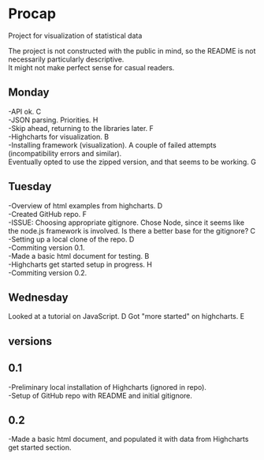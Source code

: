 # Procap
Project for visualization of statistical data

The project is not constructed with the public in mind, so the README is not necessarily particularly descriptive. <br>
It might not make perfect sense for casual readers. <br>

Monday
------

-API ok. C <br>
-JSON parsing. Priorities. H <br>
-Skip ahead, returning to the libraries later. F <br>
-Highcharts for visualization. B <br>
-Installing framework (visualization). A couple of failed attempts (incompatibility errors and similar). <br>
Eventually opted to use the zipped version, and that seems to be working. G <br>

Tuesday
-------

-Overview of html examples from highcharts. D <br>
-Created GitHub repo. F <br>
-ISSUE: Choosing appropriate gitignore. Chose Node, since it seems like the node.js framework is involved. Is there a better base for the gitignore? C <br>
-Setting up a local clone of the repo.  D <br>
-Commiting version 0.1. <br>
-Made a basic html document for testing. B <br>
-Highcharts get started setup in progress. H <br>
-Commiting version 0.2. <br>

Wednesday
---------

Looked at a tutorial on JavaScript. D
Got "more started" on highcharts. E

versions
--------

0.1
---

-Preliminary local installation of Highcharts (ignored in repo). <br>
-Setup of GitHub repo with README and initial gitignore. <br>

0.2
---

-Made a basic html document, and populated it with data from Highcharts get started section. <br>
